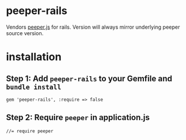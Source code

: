 # peeper-rails

Vendors [peeper.js](https://github.com/islandr/peeper.js) for rails.  Version will always mirror underlying peeper source version.

# installation

## Step 1: Add `peeper-rails` to your Gemfile and `bundle install`

```
gem 'peeper-rails', :require => false
```

## Step 2: Require `peeper` in application.js

```
//= require peeper
```